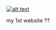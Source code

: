 [![alt text](https://github.com/NNboru/poka/raw/master/static/favicon.ico 'poka 😎')](http://poka.pythonanywhere.com/)

my 1st website ??

